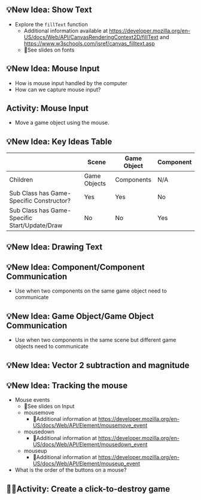 ## 💡New Idea: Show Text
- Explore the `fillText` function
  - Additional information available at https://developer.mozilla.org/en-US/docs/Web/API/CanvasRenderingContext2D/fillText and https://www.w3schools.com/jsref/canvas_filltext.asp
  - 🛝See slides on fonts


## 💡New Idea: Mouse Input
- How is mouse input handled by the computer
- How can we capture mouse input?

## Activity: Mouse Input
- Move a game object using the mouse.

## 💡New Idea: Key Ideas Table
|                                               | Scene        | Game Object | Component |
| --------------------------------------------- | ------------ | ----------- | --------- |
| Children                                      | Game Objects | Components  | N/A       |
| Sub Class has Game-Specific Constructor?      | Yes          | Yes         | No        |
| Sub Class has Game-Specific Start/Update/Draw | No           | No          | Yes       |


## 💡New Idea: Drawing Text

## 💡New Idea: Component/Component Communication
- Use when two components on the same game object need to communicate

## 💡New Idea: Game Object/Game Object Communication
- Use when two components in the same scene but different game objects need to communicate

## 💡New Idea: Vector 2 subtraction and magnitude

## 💡New Idea: Tracking the mouse
- Mouse events
  - 🛝See slides on Input
  - mousemove
    - 🔗Additional information at https://developer.mozilla.org/en-US/docs/Web/API/Element/mousemove_event
  - mousedown
    - 🔗Additional information at https://developer.mozilla.org/en-US/docs/Web/API/Element/mousedown_event
  - mouseup
    - 🔗Additional information at https://developer.mozilla.org/en-US/docs/Web/API/Element/mouseup_event
- What is the order of the buttons on a mouse?



## 👩‍💻Activity: Create a click-to-destroy game